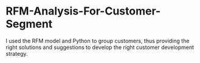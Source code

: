 # RFM-Analysis-For-Customer-Segment
I used the RFM model and Python to group customers, thus providing the right solutions and suggestions to develop the right customer development strategy.
